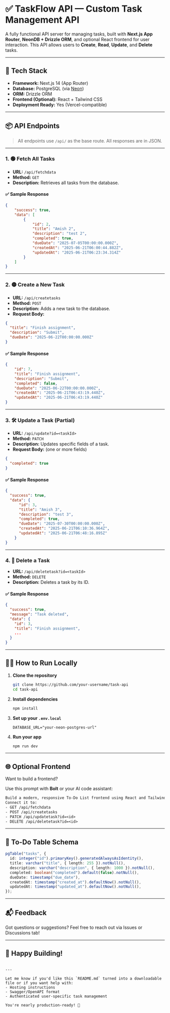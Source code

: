 # ✅ TaskFlow API — Custom Task Management API

A fully functional API server for managing tasks, built with **Next.js App Router**, **NeonDB + Drizzle ORM**, and optional React frontend for user interaction. This API allows users to **Create**, **Read**, **Update**, and **Delete** tasks.

---

## 🚀 Tech Stack

- **Framework:** Next.js 14 (App Router)
- **Database:** PostgreSQL (via [Neon](https://neon.tech/))
- **ORM:** Drizzle ORM
- **Frontend (Optional):** React + Tailwind CSS
- **Deployment Ready:** Yes (Vercel-compatible)

---

## 📦 API Endpoints

> All endpoints use `/api/` as the base route. All responses are in JSON.

---

### 1. 🟢 Fetch All Tasks

- **URL:** `/api/fetchdata`
- **Method:** `GET`
- **Description:** Retrieves all tasks from the database.

#### ✅ Sample Response

```json
{
    "success": true,
    "data": [
        {
            "id": 2,
            "title": "Amish 2",
            "description": "test 2",
            "completed": true,
            "dueDate": "2025-07-05T00:00:00.000Z",
            "createdAt": "2025-06-21T06:00:44.882Z",
            "updatedAt": "2025-06-21T06:23:34.314Z"
        }
    ]
}
````

---

### 2. 🟡 Create a New Task

* **URL:** `/api/createtasks`
* **Method:** `POST`
* **Description:** Adds a new task to the database.
* **Request Body:**

```json
{
  "title": "Finish assignment",
  "description": "Submit",
  "dueDate": "2025-06-22T00:00:00.000Z"
}
```

#### ✅ Sample Response

```json
{
    "id": 7,
    "title": "Finish assignment",
    "description": "Submit",
    "completed": false,
    "dueDate": "2025-06-22T00:00:00.000Z",
    "createdAt": "2025-06-21T06:43:19.440Z",
    "updatedAt": "2025-06-21T06:43:19.440Z"
}
```

---

### 3. 🛠️ Update a Task (Partial)

* **URL:** `/api/update?id=<taskId>`
* **Method:** `PATCH`
* **Description:** Updates specific fields of a task.
* **Request Body:** (one or more fields)

```json
{
  "completed": true
}
```

#### ✅ Sample Response

```json
{
  "success": true,
  "data": {
      "id": 3,
      "title": "Amish 3",
      "description": "test 3",
      "completed": true,
      "dueDate": "2025-07-30T00:00:00.000Z",
      "createdAt": "2025-06-21T06:10:36.964Z",
      "updatedAt": "2025-06-21T06:48:16.895Z"
    }
}
```

---

### 4. 🔴 Delete a Task

* **URL:** `/api/deletetask?id=<taskId>`
* **Method:** `DELETE`
* **Description:** Deletes a task by its ID.

#### ✅ Sample Response

```json
{
  "success": true,
  "message": "Task deleted",
  "data": {
    "id": 3,
    "title": "Finish assignment",
    ...
  }
}
```

---

## 🧑‍💻 How to Run Locally

1. **Clone the repository**

   ```bash
   git clone https://github.com/your-username/task-api
   cd task-api
   ```

2. **Install dependencies**

   ```bash
   npm install
   ```

3. **Set up your `.env.local`**

   ```env
   DATABASE_URL="your-neon-postgres-url"
   ```

4. **Run your app**

   ```bash
   npm run dev
   ```

---

## 🌐 Optional Frontend

Want to build a frontend?

Use this prompt with **Bolt** or your AI code assistant:

```txt
Build a modern, responsive To-Do List frontend using React and Tailwind CSS.
Connect it to:
- GET /api/fetchdata
- POST /api/createtasks
- PATCH /api/updatetask?id=<id>
- DELETE /api/deletetask?id=<id>
```

---

## 📌 To-Do Table Schema

```ts
pgTable("tasks", {
  id: integer("id").primaryKey().generatedAlwaysAsIdentity(),
  title: varchar("title", { length: 255 }).notNull(),
  description: varchar("description", { length: 1000 }).notNull(),
  completed: boolean("completed").default(false).notNull(),
  dueDate: timestamp("due_date"),
  createdAt: timestamp("created_at").defaultNow().notNull(),
  updatedAt: timestamp("updated_at").defaultNow().notNull(),
});
```

---

## 📬 Feedback

Got questions or suggestions? Feel free to reach out via Issues or Discussions tab!

---

## 🏁 Happy Building!

```

---

Let me know if you'd like this `README.md` turned into a downloadable file or if you want help with:
- Hosting instructions
- Swagger/OpenAPI format
- Authenticated user-specific task management

You're nearly production-ready! 🚀
```
